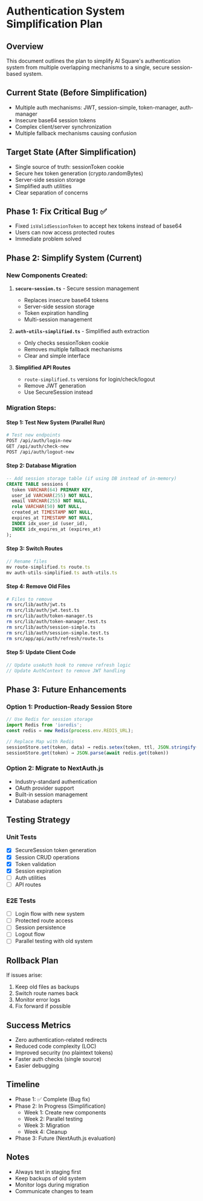 # Authentication System Simplification Plan

## Overview
This document outlines the plan to simplify AI Square's authentication system from multiple overlapping mechanisms to a single, secure session-based system.

## Current State (Before Simplification)
- Multiple auth mechanisms: JWT, session-simple, token-manager, auth-manager
- Insecure base64 session tokens
- Complex client/server synchronization
- Multiple fallback mechanisms causing confusion

## Target State (After Simplification)
- Single source of truth: sessionToken cookie
- Secure hex token generation (crypto.randomBytes)
- Server-side session storage
- Simplified auth utilities
- Clear separation of concerns

## Phase 1: Fix Critical Bug ✅
- Fixed `isValidSessionToken` to accept hex tokens instead of base64
- Users can now access protected routes
- Immediate problem solved

## Phase 2: Simplify System (Current)

### New Components Created:
1. **`secure-session.ts`** - Secure session management
   - Replaces insecure base64 tokens
   - Server-side session storage
   - Token expiration handling
   - Multi-session management

2. **`auth-utils-simplified.ts`** - Simplified auth extraction
   - Only checks sessionToken cookie
   - Removes multiple fallback mechanisms
   - Clear and simple interface

3. **Simplified API Routes**
   - `route-simplified.ts` versions for login/check/logout
   - Remove JWT generation
   - Use SecureSession instead

### Migration Steps:

#### Step 1: Test New System (Parallel Run)
```bash
# Test new endpoints
POST /api/auth/login-new
GET /api/auth/check-new
POST /api/auth/logout-new
```

#### Step 2: Database Migration
```sql
-- Add session storage table (if using DB instead of in-memory)
CREATE TABLE sessions (
  token VARCHAR(64) PRIMARY KEY,
  user_id VARCHAR(255) NOT NULL,
  email VARCHAR(255) NOT NULL,
  role VARCHAR(50) NOT NULL,
  created_at TIMESTAMP NOT NULL,
  expires_at TIMESTAMP NOT NULL,
  INDEX idx_user_id (user_id),
  INDEX idx_expires_at (expires_at)
);
```

#### Step 3: Switch Routes
```typescript
// Rename files
mv route-simplified.ts route.ts
mv auth-utils-simplified.ts auth-utils.ts
```

#### Step 4: Remove Old Files
```bash
# Files to remove
rm src/lib/auth/jwt.ts
rm src/lib/auth/jwt.test.ts
rm src/lib/auth/token-manager.ts
rm src/lib/auth/token-manager.test.ts
rm src/lib/auth/session-simple.ts
rm src/lib/auth/session-simple.test.ts
rm src/app/api/auth/refresh/route.ts
```

#### Step 5: Update Client Code
```typescript
// Update useAuth hook to remove refresh logic
// Update AuthContext to remove JWT handling
```

## Phase 3: Future Enhancements

### Option 1: Production-Ready Session Store
```typescript
// Use Redis for session storage
import Redis from 'ioredis';
const redis = new Redis(process.env.REDIS_URL);

// Replace Map with Redis
sessionStore.set(token, data) → redis.setex(token, ttl, JSON.stringify(data))
sessionStore.get(token) → JSON.parse(await redis.get(token))
```

### Option 2: Migrate to NextAuth.js
- Industry-standard authentication
- OAuth provider support
- Built-in session management
- Database adapters

## Testing Strategy

### Unit Tests
- [x] SecureSession token generation
- [x] Session CRUD operations
- [x] Token validation
- [x] Session expiration
- [ ] Auth utilities
- [ ] API routes

### E2E Tests
- [ ] Login flow with new system
- [ ] Protected route access
- [ ] Session persistence
- [ ] Logout flow
- [ ] Parallel testing with old system

## Rollback Plan
If issues arise:
1. Keep old files as backups
2. Switch route names back
3. Monitor error logs
4. Fix forward if possible

## Success Metrics
- Zero authentication-related redirects
- Reduced code complexity (LOC)
- Improved security (no plaintext tokens)
- Faster auth checks (single source)
- Easier debugging

## Timeline
- Phase 1: ✅ Complete (Bug fix)
- Phase 2: In Progress (Simplification)
  - Week 1: Create new components
  - Week 2: Parallel testing
  - Week 3: Migration
  - Week 4: Cleanup
- Phase 3: Future (NextAuth.js evaluation)

## Notes
- Always test in staging first
- Keep backups of old system
- Monitor logs during migration
- Communicate changes to team